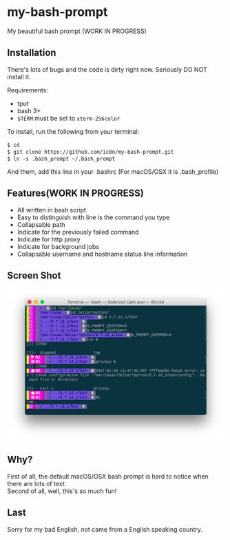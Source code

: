 # my-bash-prompt
My beautiful bash prompt (WORK IN PROGRESS)

Installation
------------
There's lots of bugs and the code is dirty right now. Seriously DO NOT install it.    

Requirements:
  - tput
  - bash 3+
  - `$TERM` must be set to `xterm-256color`
  
To install, run the following from your terminal:
```
$ cd
$ git clone https://github.com/ic0n/my-bash-prompt.git
$ ln -s .bash_prompt ~/.bash_prompt
```
And them, add this line in your .bashrc (For macOS/OSX it is .bash_profile)

Features(WORK IN PROGRESS)
--------
- All written in bash script
- Easy to distinguish with line is the command you type
- Collapsable path
- Indicate for the previously failed command
- Indicate for http proxy
- Indicate for background jobs
- Collapsable username and hostname status line information

Screen Shot
----------
![screenshot](https://raw.githubusercontent.com/ic0n/my-bash-prompt/master/screen_shot/screenshot.png)

Why?
----
First of all, the default macOS/OSX bash prompt is hard to notice when there are lots of text.    
Second of all, well, this's  so much fun!

Last
------------------
Sorry for my bad English, not came from a English speaking country.
